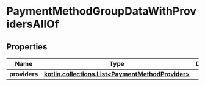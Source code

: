 
# PaymentMethodGroupDataWithProvidersAllOf

## Properties
Name | Type | Description | Notes
------------ | ------------- | ------------- | -------------
**providers** | [**kotlin.collections.List&lt;PaymentMethodProvider&gt;**](PaymentMethodProvider.md) |  | 



